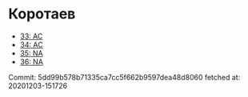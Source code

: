 # Коротаев
- [33: AC](33.md)
- [34: AC](34.md)
- [35: NA](35.md)
- [36: NA](36.md)

Commit: 5dd99b578b71335ca7cc5f662b9597dea48d8060
 fetched at: 20201203-151726
